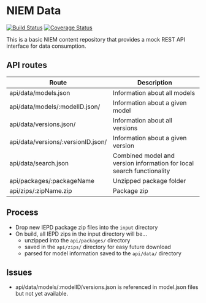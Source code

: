 
# NIEM Data

[![Build Status](https://travis-ci.org/cdmgtri/niem-model-api.svg?branch=dev)](https://travis-ci.org/cdmgtri/niem-model-api)
[![Coverage Status](https://coveralls.io/repos/github/cdmgtri/niem-model-api/badge.svg?branch=dev)](https://coveralls.io/github/cdmgtri/niem-model-api?branch=dev)

This is a basic NIEM content repository that provides a mock REST API interface for data consumption.

## API routes

| Route | Description |
| ----- | ----------- |
| api/data/models.json | Information about all models |
| api/data/models/:modelID.json/ | Information about a given model |
| api/data/versions.json/ | Information about all versions |
| api/data/versions/:versionID.json/ | Information about a given version |
| api/data/search.json | Combined model and version information for local search functionality |
| api/packages/:packageName | Unzipped package folder |
| api/zips/:zipName.zip | Package zip |

## Process

- Drop new IEPD package zip files into the `input` directory
- On build, all IEPD zips in the input directory will be...
  - unzipped into the `api/packages/` directory
  - saved in the `api/zips/` directory for easy future download
  - parsed for model information saved to the `api/data/` directory

## Issues

- api/data/models/:modelID/versions.json is referenced in model.json files but not yet available.
